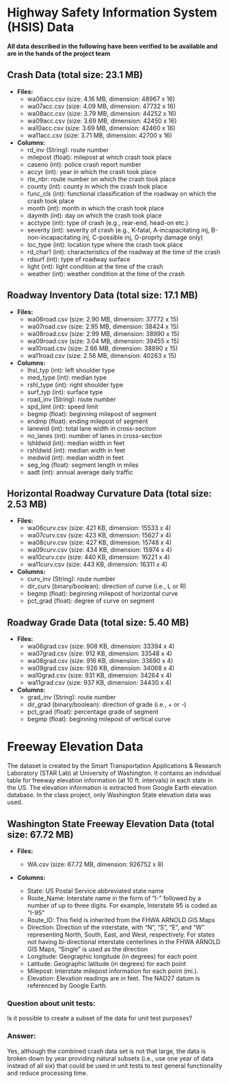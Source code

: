 # Highway Safety Information System (HSIS) Data
**All data described in the following have been verified to be available and are in the hands of the project team** 
## Crash Data (total size: 23.1 MB)
- **Files:** 
	- wa06acc.csv (size: 4.16 MB, dimension: 48967 x 16)
	- wa07acc.csv (size: 4.09 MB, dimension: 47732 x 16)
	- wa08acc.csv (size: 3.79 MB, dimension: 44252 x 16)
	- wa09acc.csv (size: 3.69 MB, dimension: 42450 x 16)
	- wa10acc.csv (size: 3.69 MB, dimension: 42460 x 16)
	- wa11acc.csv (size: 3.71 MB, dimension: 42700 x 16)
- **Columns:**
	- rd_inv (String): route number
	- milepost (float): milepost at which crash took place
	- caseno (int): police crash report number 
	- accyr (int): year in which the crash took place
	- rte_nbr: route number on which the crash took place
	- county (int): county in which the crash took place
	- func_cls (int): functional classification of the roadway on which the crash took place
	- month (int): month in which the crash took place
	- daymth (int): day on which the crash took place
	- acctype (int): type of crash (e.g., rear-end, head-on etc.)
	- severity (int): severity of crash (e.g., K-fatal, A-incapacitating inj, B-non-incapacitating inj, C-possible inj, O-proprty damage only)
	- loc_type (int): location type where the crash took place
	- rd_char1 (int): characteristics of the roadway at the time of the crash
	- rdsurf (int): type of roadway surface
	- light (int): light condition at the time of the crash
	- weather (int): weather condition at the time of the crash

## Roadway Inventory Data (total size: 17.1 MB)
- **Files:**
	- wa06road.csv (size: 2.90 MB, dimension: 37772 x 15)
	- wa07road.csv (size: 2.95 MB, dimension: 38424 x 15)
	- wa08road.csv (size: 2.99 MB, dimension: 38990 x 15)
	- wa09road.csv (size: 3.04 MB, dimension: 39455 x 15)
	- wa10road.csv (size: 2.66 MB, dimension: 38890 x 15)
	- wa11road.csv (size: 2.56 MB, dimension: 40263 x 15)
- **Columns:**
	- lhsl_typ (int): left shoulder type
	- med_type (int): median type
	- rshl_type (int): right shoulder type
	- surf_typ (int): surface type
	- road_inv (String): route number
	- spd_limt (int): speed limit
	- begmp (float): beginning milepost of segment
	- endmp (float): ending milepost of segment
	- lanewid (int): total lane width in cross-section
	- no_lanes (int): number of lanes in cross-section
	- lshldwid (int): median width in feet
	- rshldwid (int): median width in feet
	- medwid (int): median width in feet
	- seg_lng (float): segment length in miles
	- aadt (int): annual average daily traffic

## Horizontal Roadway Curvature Data (total size: 2.53 MB)
- **Files:**
	- wa06curv.csv (size: 421 KB, dimension:  15533 x 4)
	- wa07curv.csv (size: 423 KB, dimension:  15627 x 4)
	- wa08curv.csv (size: 427 KB, dimension:  15748 x 4)
	- wa09curv.csv (size: 434 KB, dimension:  15974 x 4)
	- wa10curv.csv (size: 440 KB, dimension:  16221 x 4)
	- wa11curv.csv (size: 443 KB, dimension:  16311 x 4)
- **Columns:**
	- curv_inv (String): route number
	- dir_curv (binary/boolean): direction of curve (i.e., L or R)
	- begmp (float): beginning milepost of horizontal curve
	- pct_grad (float): degree of curve on segment
	
## Roadway Grade Data (total size: 5.40 MB)
- **Files:**
	- wa06grad.csv (size: 908 KB, dimension: 33394 x 4)
	- wa07grad.csv (size: 912 KB, dimension: 33548 x 4)
	- wa08grad.csv (size: 916 KB, dimension: 33690 x 4)
	- wa09grad.csv (size: 926 KB, dimension: 34068 x 4)
	- wa10grad.csv (size: 931 KB, dimension: 34264 x 4)
	- wa11grad.csv (size: 937 KB, dimension: 34430 x 4)
- **Columns:**
	- grad_inv (String): route number
	- dir_grad (binary/boolean): direction of grade (i.e., + or -)
	- pct_grad (float): percentage grade of segment
	- begmp (float): beginning milepost of vertical curve

# Freeway Elevation Data
The dataset is created by the Smart Transportation Applications & Research Laboratory (STAR Lab) at University of Washington. It contains an individual table for freeway elevation information (at 10 ft. intervals) in each state in the US. The elevation information is extracted from Google Earth elevation database. In the class project, only Washington State elevation data was used.

## Washington State Freeway Elevation Data (total size: 67.72 MB)
- **Files:**
	- WA.csv (size: 67.72 MB, dimension: 926752 x 8)

- **Columns:**
	- State: US Postal Service abbreviated state name
	- Route_Name: Interstate name in the form of “I-” followed by a number of up to three digits. For example, Interstate 95 is coded as “I-95”
	- Route_ID: This field is inherited from the FHWA ARNOLD GIS Maps
	- Direction: Direction of the interstate, with “N”, “S”, “E”, and “W” representing North, South, East, and West, respectively. For states not having bi-directional interstate centerlines in the FHWA ARNOLD GIS Maps, “Single” is used as the direction
	- Longitude: Geographic longitude (in degrees) for each point
	- Latitude: Geographic latitude (in degrees) for each point
	- Milepost: Interstate milepost information for each point (mi.).
	- Elevation: Elevation readings are in feet. The NAD27 datum is referenced by Google Earth.

### Question about unit tests: 
Is it possible to create a subset of the data for unit test purposes?
### Answer: 
Yes, although the combined crash data set is not that large, the data is broken down by year providing natural subsets (i.e., use one year of data instead of all six) that could be used in unit tests to test general functionality and reduce processing time.
